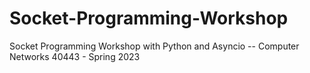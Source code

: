# Socket-Programming-Workshop
Socket Programming Workshop with Python and Asyncio -- Computer Networks 40443 - Spring 2023 

